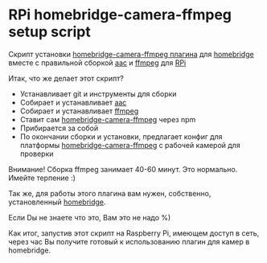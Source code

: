 # RPi homebridge-camera-ffmpeg setup script
Скрипт установки [homebridge-camera-ffmpeg  плагина](https://github.com/KhaosT/homebridge-camera-ffmpeg) для [homebridge](https://github.com/nfarina/homebridge) вместе с правильной сборкой [aac](https://github.com/mstorsjo/fdk-aac) и [ffmpeg](https://github.com/FFmpeg/FFmpeg) для [RPi](https://www.raspberrypi.org)

Итак, что же делает этот скрипт?

* Устанавливает git и инструменты для сборки
* Собирает и устанавливает [aac](https://github.com/mstorsjo/fdk-aac)
* Собирает и устанавливает [ffmpeg](https://github.com/FFmpeg/FFmpeg)
* Ставит сам [homebridge-camera-ffmpeg](https://github.com/KhaosT/homebridge-camera-ffmpeg) через npm
* Прибирается за собой
* По окончании сборки и установки, предлагает конфиг для платформы [homebridge-camera-ffmpeg](https://github.com/KhaosT/homebridge-camera-ffmpeg) с рабочей камерой для проверки

Внимание! Сборка ffmpeg занимает 40-60 минут. Это нормально. Имейте терпение :)

Так же, для работы этого плагина вам нужен, собственно, установленный [homebridge](https://github.com/nfarina/homebridge).

Если Dы не знаете что это, Вам это не надо %)

Как итог, запустив этот скрипт на Raspberry Pi, имеющем доступ в сеть, через час Вы получите готовый к использованию плагин для камер в homebridge.
